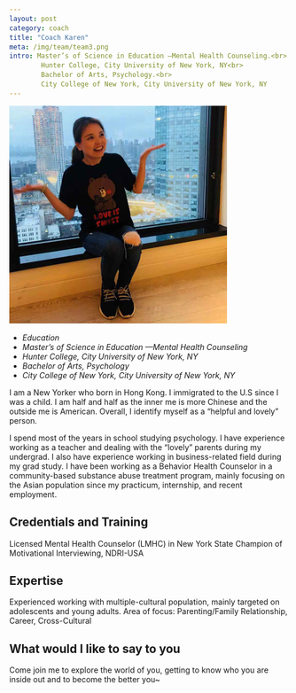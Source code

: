 ```yaml
---
layout: post
category: coach
title: "Coach Karen"
meta: /img/team/team3.png
intro: ​Master’s of Science in Education —Mental Health Counseling.<br>
        Hunter College, City University of New York, NY<br>
        ​Bachelor of Arts, Psychology.<br>
        City College of New York, City University of New York, NY
---
```


![Kitten](/img/team/team3.png "A cute kitten")

- *Education*
- *Master’s of Science in Education —Mental Health Counseling*
- *Hunter College, City University of New York, NY*
- ​*Bachelor of Arts, Psychology*
- *City College of New York, City University of New York, NY*


I am a New Yorker who born in Hong Kong. I immigrated to the U.S since I was a child. I am half and half as the inner me is more Chinese and the outside me is American. Overall, I identify myself as a “helpful and lovely” person.

I spend most of the years in school studying psychology. I have experience working as a teacher and dealing with the “lovely” parents during my undergrad. I also have experience working in business-related field during my grad study. I have been working as a Behavior Health Counselor in a community-based substance abuse treatment program, mainly focusing on the Asian population since my practicum, internship, and recent employment.

## Credentials and Training

​​Licensed Mental Health Counselor (LMHC) in New York State
​Champion of Motivational Interviewing, NDRI-USA

## Expertise

Experienced working with multiple-cultural population, mainly targeted on adolescents and young adults.
Area of focus: Parenting/Family Relationship, Career, Cross-Cultural

## ​​What would I like to say to you

​Come join me to explore the world of you, getting to know who you are inside out and to become the better you~
